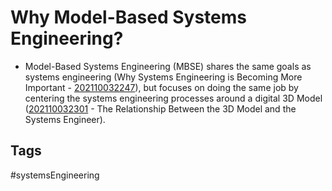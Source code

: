 # Why Model-Based Systems Engineering? 


* Model-Based Systems Engineering (MBSE) shares the same goals as systems engineering (Why Systems Engineering is Becoming More Important - [202110032247](../202110032247)), but focuses on doing the same job by centering the systems engineering processes around a digital 3D Model ([202110032301](../202110032301) - The Relationship Between the 3D Model and the Systems Engineer).

## Tags
#systemsEngineering

